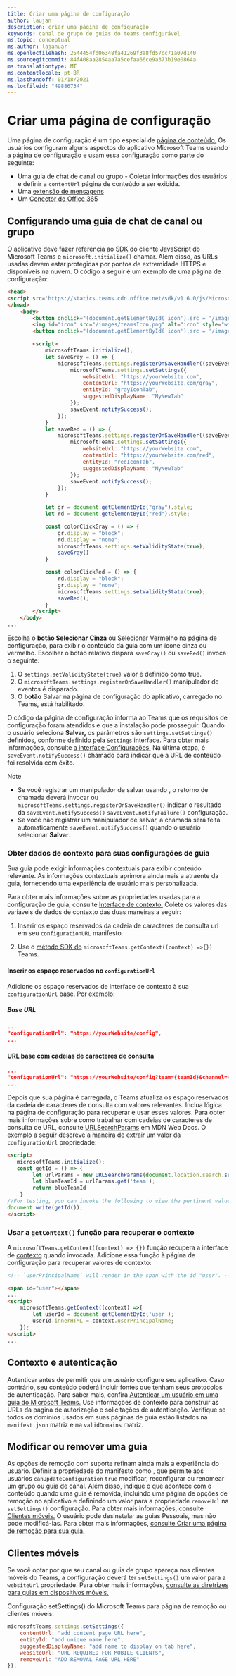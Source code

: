 ```yaml
---
title: Criar uma página de configuração
author: laujan
description: criar uma página de configuração
keywords: canal de grupo de guias do teams configurável
ms.topic: conceptual
ms.author: lajanuar
ms.openlocfilehash: 2544454fd06348fa41269f3a8fd57cc71a07d140
ms.sourcegitcommit: 84f408aa2854aa7a5cefaa66ce9a373b19e0864a
ms.translationtype: MT
ms.contentlocale: pt-BR
ms.lasthandoff: 01/18/2021
ms.locfileid: "49886734"
---
```

# <a name="create-a-configuration-page"></a>Criar uma página de configuração

Uma página de configuração é um tipo especial de [página de conteúdo.](content-page.md) Os usuários configuram alguns aspectos do aplicativo Microsoft Teams usando a página de configuração e usam essa configuração como parte do seguinte:

* Uma guia de chat de canal ou grupo - Coletar informações dos usuários e definir a `contentUrl` página de conteúdo a ser exibida.
* Uma [extensão de mensagens](~/messaging-extensions/what-are-messaging-extensions.md)
* Um [Conector do Office 365](~/webhooks-and-connectors/what-are-webhooks-and-connectors.md)

## <a name="configuring-a-channel-or-group-chat-tab"></a>Configurando uma guia de chat de canal ou grupo

O aplicativo deve fazer referência ao [SDK](/javascript/api/overview/msteams-client?view=msteams-client-js-latest&preserve-view=true) do cliente JavaScript do Microsoft Teams e `microsoft.initialize()` chamar. Além disso, as URLs usadas devem estar protegidas por pontos de extremidade HTTPS e disponíveis na nuvem. O código a seguir é um exemplo de uma página de configuração:

```html
<head>
<script src='https://statics.teams.cdn.office.net/sdk/v1.6.0/js/MicrosoftTeams.min.js'></script>
</head>
    <body>
        <button onclick="(document.getElementById('icon').src = '/images/iconGray.png'); colorClickGray()">Select Gray</button>
        <img id="icon" src="/images/teamsIcon.png" alt="icon" style="width:100px" />
        <button onclick="(document.getElementById('icon').src = '/images/iconRed.png'); colorClickRed()">Select Red</button>

        <script>
            microsoftTeams.initialize();
            let saveGray = () => {
                microsoftTeams.settings.registerOnSaveHandler((saveEvent) => {
                    microsoftTeams.settings.setSettings({
                        websiteUrl: "https://yourWebsite.com",
                        contentUrl: "https://yourWebsite.com/gray",
                        entityId: "grayIconTab",
                        suggestedDisplayName: "MyNewTab"
                    });
                    saveEvent.notifySuccess();
                });
            }
            let saveRed = () => {
                microsoftTeams.settings.registerOnSaveHandler((saveEvent) => {
                    microsoftTeams.settings.setSettings({
                        websiteUrl: "https://yourWebsite.com",
                        contentUrl: "https://yourWebsite.com/red",
                        entityId: "redIconTab",
                        suggestedDisplayName: "MyNewTab"
                    });
                    saveEvent.notifySuccess();
                });
            }

            let gr = document.getElementById("gray").style;
            let rd = document.getElementById("red").style;

            const colorClickGray = () => {
                gr.display = "block";
                rd.display = "none";
                microsoftTeams.settings.setValidityState(true);
                saveGray()
            }

            const colorClickRed = () => {
                rd.display = "block";
                gr.display = "none";
                microsoftTeams.settings.setValidityState(true);
                saveRed();
            }
        </script>
    </body>
...
```

Escolha o **botão Selecionar** **Cinza** ou Selecionar Vermelho na página de configuração, para exibir o conteúdo da guia com um ícone cinza ou vermelho. Escolher o botão relativo dispara `saveGray()` ou `saveRed()` invoca o seguinte:

1. O `settings.setValidityState(true)` valor é definido como true.
1. O `microsoftTeams.settings.registerOnSaveHandler()` manipulador de eventos é disparado.
1. O **botão** Salvar na página de configuração do aplicativo, carregado no Teams, está habilitado.

O código da página de configuração informa ao Teams que os requisitos de configuração foram atendidos e que a instalação pode prosseguir. Quando o usuário seleciona **Salvar,** os parâmetros são `settings.setSettings()` definidos, conforme definido pela `Settings` interface. Para obter mais informações, consulte [a interface Configurações.](/javascript/api/@microsoft/teams-js/_settings?view=msteams-client-js-latest&preserve-view=true) Na última etapa, é `saveEvent.notifySuccess()` chamado para indicar que a URL de conteúdo foi resolvida com êxito.

>[!NOTE]
>
>* Se você registrar um manipulador de salvar usando , o retorno de chamada deverá invocar ou `microsoftTeams.settings.registerOnSaveHandler()` indicar o resultado da `saveEvent.notifySuccess()` `saveEvent.notifyFailure()` configuração.
>* Se você não registrar um manipulador de salvar, a chamada será feita automaticamente `saveEvent.notifySuccess()` quando o usuário selecionar **Salvar**.

### <a name="get-context-data-for-your-tab-settings"></a>Obter dados de contexto para suas configurações de guia

Sua guia pode exigir informações contextuais para exibir conteúdo relevante. As informações contextuais aprimora ainda mais a atraente da guia, fornecendo uma experiência de usuário mais personalizada.

Para obter mais informações sobre as propriedades usadas para a configuração de guia, consulte [Interface de contexto.](/javascript/api/@microsoft/teams-js/context?view=msteams-client-js-latest&preserve-view=true) Colete os valores das variáveis de dados de contexto das duas maneiras a seguir:

1. Inserir os espaço reservados da cadeia de caracteres de consulta url em seu `configurationURL` manifesto.

1. Use o [método SDK do](/javascript/api/overview/msteams-client?view=msteams-client-js-latest&preserve-view=true) `microsoftTeams.getContext((context) =>{})` Teams.

#### <a name="insert-placeholders-in-the-configurationurl"></a>Inserir os espaço reservados no `configurationUrl`

Adicione os espaço reservados de interface de contexto à sua `configurationUrl` base. Por exemplo:

##### <a name="base-url"></a>Base URL

```json
...
"configurationUrl": "https://yourWebsite/config",
...
```

#### <a name="base-url-with-query-strings"></a>URL base com cadeias de caracteres de consulta

```json
...
"configurationUrl": "https://yourWebsite/config?team={teamId}&channel={channelId}&{locale}"
...
```

Depois que sua página é carregada, o Teams atualiza os espaço reservados da cadeia de caracteres de consulta com valores relevantes. Inclua lógica na página de configuração para recuperar e usar esses valores. Para obter mais informações sobre como trabalhar com cadeias de caracteres de consulta de URL, consulte [URLSearchParams](https://developer.mozilla.org/en-US/docs/Web/API/URLSearchParams) em MDN Web Docs. O exemplo a seguir descreve a maneira de extrair um valor da `configurationUrl` propriedade:

```html
<script>
   microsoftTeams.initialize();
   const getId = () => {
        let urlParams = new URLSearchParams(document.location.search.substring(1));
        let blueTeamId = urlParams.get('team');
        return blueTeamId
    }
//For testing, you can invoke the following to view the pertinent value:
document.write(getId());
</script>
```

### <a name="use-the-getcontext-function-to-retrieve-context"></a>Usar a `getContext()` função para recuperar o contexto

A `microsoftTeams.getContext((context) => {})` função recupera a interface de [contexto](/javascript/api/@microsoft/teams-js/context?view=msteams-client-js-latest&preserve-view=true) quando invocada. Adicione essa função à página de configuração para recuperar valores de contexto:

```html
<!-- `userPrincipalName` will render in the span with the id "user". -->

<span id="user"></span>
...
<script>
    microsoftTeams.getContext((context) =>{
        let userId = document.getElementById('user');
        userId.innerHTML = context.userPrincipalName;
    });
</script>
...
```

## <a name="context-and-authentication"></a>Contexto e autenticação

 Autenticar antes de permitir que um usuário configure seu aplicativo. Caso contrário, seu conteúdo poderá incluir fontes que tenham seus protocolos de autenticação. Para saber mais, confira [Autenticar um usuário em uma guia do Microsoft Teams.](~/tabs/how-to/authentication/auth-flow-tab.md) Use informações de contexto para construir as URLs da página de autorização e solicitações de autenticação.
Verifique se todos os domínios usados em suas páginas de guia estão listados na `manifest.json` matriz e na `validDomains` matriz.

## <a name="modify-or-remove-a-tab"></a>Modificar ou remover uma guia

As opções de remoção com suporte refinam ainda mais a experiência do usuário. Definir a propriedade do manifesto como , que permite aos usuários `canUpdateConfiguration` `true` modificar, reconfigurar ou renomear um grupo ou guia de canal. Além disso, indique o que acontece com o conteúdo quando uma guia é removida, incluindo uma página de opções de remoção no aplicativo e definindo um valor para a propriedade `removeUrl` na  `setSettings()` configuração. Para obter mais informações, consulte [Clientes móveis.](#mobile-clients) O usuário pode desinstalar as guias Pessoais, mas não pode modificá-las. Para obter mais informações, [consulte Criar uma página de remoção para sua guia.](~/tabs/how-to/create-tab-pages/removal-page.md)

## <a name="mobile-clients"></a>Clientes móveis

Se você optar por que seu canal ou guia de grupo apareça nos clientes móveis do Teams, a configuração deverá ter `setSettings()` um valor para a `websiteUrl` propriedade. Para obter mais informações, [consulte as diretrizes para guias em dispositivos móveis.](~/tabs/design/tabs-mobile.md)

Configuração setSettings() do Microsoft Teams para página de remoção ou clientes móveis:

```javascript
microsoftTeams.settings.setSettings({
    contentUrl: "add content page URL here",
    entityId: "add unique name here",
    suggestedDisplayName: "add name to display on tab here",
    websiteUrl: "URL REQUIRED FOR MOBILE CLIENTS",
    removeUrl: "ADD REMOVAL PAGE URL HERE"
});
```
